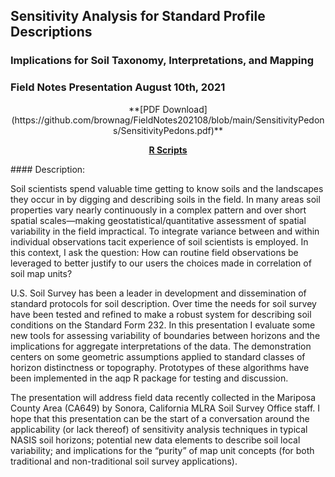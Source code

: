 ## Sensitivity Analysis for Standard Profile Descriptions
### Implications for Soil Taxonomy, Interpretations, and Mapping
### Field Notes Presentation August 10th, 2021
<center>
**[PDF Download](https://github.com/brownag/FieldNotes202108/blob/main/SensitivityPedons/SensitivityPedons.pdf)**

**[R Scripts](https://github.com/brownag/FieldNotes202108/tree/main/R)**
</center>
#### Description:

Soil scientists spend valuable time getting to know soils and the landscapes they occur in by digging and describing soils in the field. In many areas soil properties vary nearly continuously in a complex pattern and over short spatial scales—making geostatistical/quantitative assessment of spatial variability in the field impractical. To integrate variance between and within individual observations tacit experience of soil scientists is employed. In this context, I ask the question: How can routine field observations be leveraged to better justify to our users the choices made in correlation of soil map units?

U.S. Soil Survey has been a leader in development and dissemination of standard protocols for soil description. Over time the needs for soil survey have been tested and refined to make a robust system for describing soil conditions on the Standard Form 232. In this presentation I evaluate some new tools for assessing variability of boundaries between horizons and the implications for aggregate interpretations of the data. The demonstration centers on some geometric assumptions applied to standard classes of horizon distinctness or topography. Prototypes of these algorithms have been implemented in the aqp R package for testing and discussion.

The presentation will address field data recently collected in the Mariposa County Area (CA649) by Sonora, California MLRA Soil Survey Office staff. I hope that this presentation can be the start of a conversation around the applicability (or lack thereof) of sensitivity analysis techniques in typical NASIS soil horizons; potential new data elements to describe soil local variability; and implications for the “purity” of map unit concepts (for both traditional and non-traditional soil survey applications).
